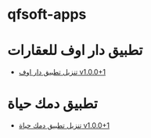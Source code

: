 # qfsoft-apps


# تطبيق دار اوف للعقارات
- [تنزيل تطبيق دار اوف v1.0.0+1 ](https://github.com/faresaljrmy/qfsoft-apps/raw/refs/heads/darauf/Darauf/release/apk%20darauf%20v1.0.0+1.apk)





# تطبيق دمك حياة 
- [تنزيل تطبيق دمك حياة v1.0.0+1 ](https://github.com/faresaljrmy/qfsoft-apps/raw/refs/heads/darauf/%D8%AA%D8%B7%D8%A8%D9%8A%D9%82%20%D8%AF%D9%85%D9%83%20%D8%AD%D9%8A%D8%A7%D8%A9/%D8%AF%D9%85%D9%83%20%D8%AD%D9%8A%D8%A7%D8%A9%20v1.0.2+7%20.apk)
